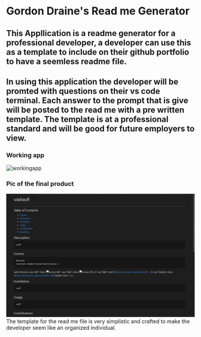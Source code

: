 # Gordon Draine's Read me Generator

## This Appllication is a readme generator for a professional developer, a developer can use this as a template to include on their github portfolio to have a seemless readme file. 

## In using this application the developer will be promted with questions on their vs code terminal. Each answer to the prompt that is give will be posted to the read me with a pre written template. The template is at a professional standard and will be good for future employers to view.

### Working app 
![workingapp](./images/Project_10_.gif)

### Pic of the final product
![readme screen shot](./images/p10screenshot.PNG)
The template for the read me file is very simplistic and crafted to make the developer seem like an organized individual. 